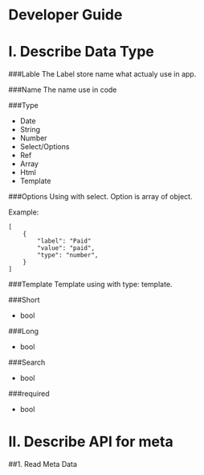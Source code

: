 Developer Guide
===============
I. Describe Data Type
=====================

###Lable
The Label store name what actualy use in app.

###Name
The name use in code

###Type
  - Date
  - String
  - Number
  - Select/Options
  - Ref
  - Array
  - Html
  - Template

###Options
Using with select. Option is array of object. 

Example:
    
    [
        {
            "label": "Paid"
            "value": "paid",
            "type": "number",
        }
    ]
###Template
Template using with type: template.

###Short
  - bool

###Long
  - bool

###Search
  - bool

###required
  - bool

II. Describe API for meta
========================

##1. Read Meta Data



